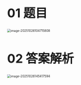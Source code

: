 # 01 题目

<img src="C:\Users\Administrator\AppData\Roaming\Typora\typora-user-images\image-20251026104715808.png" alt="image-20251026104715808" style="zoom:50%;" />



# 02 答案解析

<img src="https://cvp.oss-cn-shanghai.aliyuncs.com/202510261454760.png" alt="image-20251026145417594" style="zoom:50%;" />

